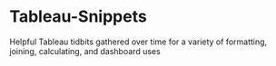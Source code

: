 Tableau-Snippets
================

Helpful Tableau tidbits gathered over time for a variety of formatting, joining, calculating, and dashboard uses
